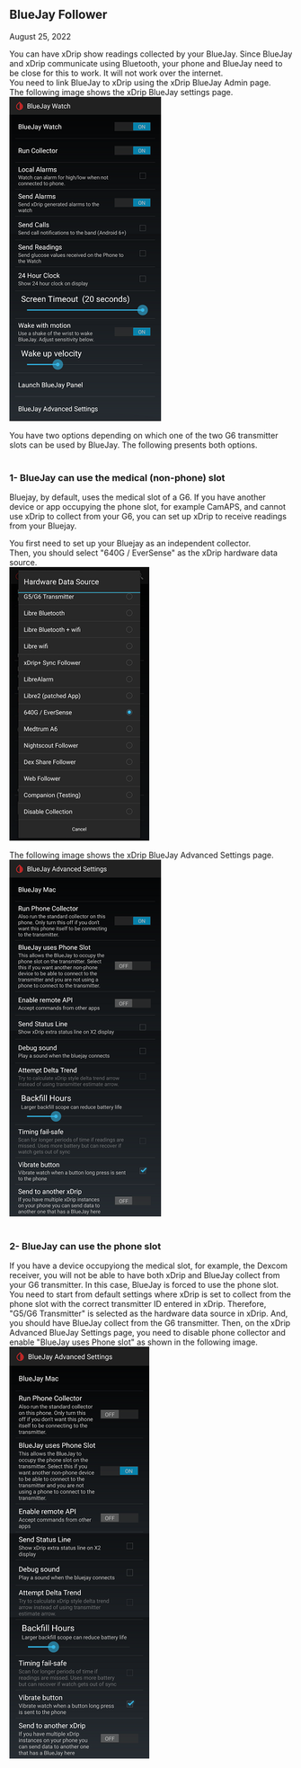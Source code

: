 ## BlueJay Follower  
August 25, 2022 

You can have xDrip show readings collected by your BlueJay.  Since BlueJay and xDrip communicate using Bluetooth, your phone and BlueJay need to be close for this to work.  It will not work over the internet.  
You need to link BlueJay to xDrip using the xDrip BlueJay Admin page.  
The following image shows the xDrip BlueJay settings page.  
![](./images/BluejaySettings.png)  


You have two options depending on which one of the two G6 transmitter slots can be used by BlueJay.  The following presents both options.  
<br/>  
  
### 1- BlueJay can use the medical (non-phone) slot  
Bluejay, by default, uses the medical slot of a G6.  If you have another device or app occupying the phone slot, for example CamAPS, and cannot use xDrip to collect from your G6, you can set up xDrip to receive readings from your Bluejay.  
  
You first need to set up your Bluejay as an independent collector.  
Then, you should select "640G / EverSense" as the xDrip hardware data source.  
![](images/HDS_Eversense.png)  
  
The following image shows the xDrip BlueJay Advanced Settings page.    
![](./images/BluejayAdvancedSettings.png)  
<br/>  
  
### 2- BlueJay can use the phone slot  
If you have a device occupyiong the medical slot, for example, the Dexcom receiver, you will not be able to have both xDrip and BlueJay collect from your G6 transmitter.  In this case, BlueJay is forced to use the phone slot.  You need to start from default settings where xDrip is set to collect from the phone slot with the correct transmitter ID entered in xDrip.  Therefore, "G5/G6 Transmitter" is selected as the hardware data source in xDrip.  And, you should have BlueJay collect from the G6 transmitter.  Then, on the xDrip Advanced BlueJay Settings page, you need to disable phone collector and enable "BlueJay uses Phone slot" as shown in the following image.  
![](./images/BluejayAdvancedSettings2.png)  
  
